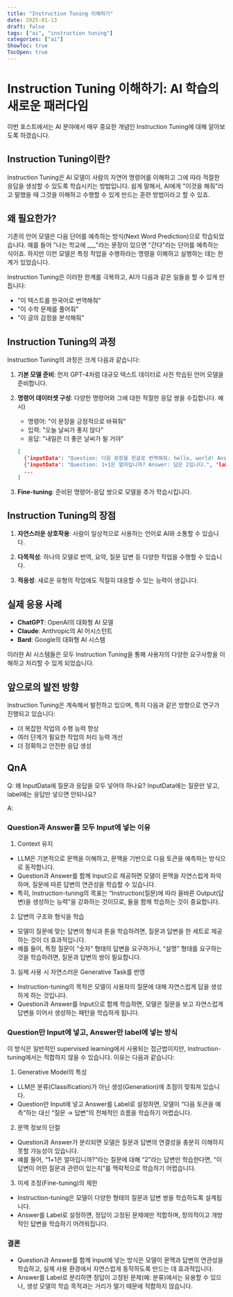 ```yaml
---
title: "Instruction Tuning 이해하기"
date: 2025-01-13
draft: false
tags: ["ai", "instruction tuning"]
categories: ["ai"]
ShowToc: true
TocOpen: true
---
```




# Instruction Tuning 이해하기: AI 학습의 새로운 패러다임

이번 포스트에서는 AI 분야에서 매우 중요한 개념인 Instruction Tuning에 대해 알아보도록 하겠습니다.

## Instruction Tuning이란?

Instruction Tuning은 AI 모델이 사람의 자연어 명령어를 이해하고 그에 따라 적절한 응답을 생성할 수 있도록 학습시키는 방법입니다. 쉽게 말해서, AI에게 "이것을 해줘"라고 말했을 때 그것을 이해하고 수행할 수 있게 만드는 훈련 방법이라고 할 수 있죠.

## 왜 필요한가?

기존의 언어 모델은 다음 단어를 예측하는 방식(Next Word Prediction)으로 학습되었습니다. 예를 들어 "나는 학교에 ___"라는 문장이 있으면 "간다"라는 단어를 예측하는 식이죠. 하지만 이런 모델은 특정 작업을 수행하라는 명령을 이해하고 실행하는 데는 한계가 있었습니다.

Instruction Tuning은 이러한 한계를 극복하고, AI가 다음과 같은 일들을 할 수 있게 만듭니다:
- "이 텍스트를 한국어로 번역해줘"
- "이 수학 문제를 풀어줘"
- "이 글의 감정을 분석해줘"

## Instruction Tuning의 과정

Instruction Tuning의 과정은 크게 다음과 같습니다:

1. **기본 모델 준비**: 먼저 GPT-4처럼 대규모 텍스트 데이터로 사전 학습된 언어 모델을 준비합니다.

2. **명령어 데이터셋 구성**: 다양한 명령어와 그에 대한 적절한 응답 쌍을 수집합니다. 
   예시) 
   - 명령어: "이 문장을 긍정적으로 바꿔줘"
   - 입력: "오늘 날씨가 좋지 않다"
   - 응답: "내일은 더 좋은 날씨가 될 거야"
   ```json
   [
     {'inputData': "Question: 다음 문장을 한글로 번역해줘: hello, world! Answer: 안녕, 세계!", 'label': "Answer: 안녕, 세계!"},
     {'inputData': "Question: 1+1은 얼마입니까? Answer: 답은 2입니다.", 'label': "Answer: 답은 2입니다."},
     ...
   ]
   ```

3. **Fine-tuning**: 준비된 명령어-응답 쌍으로 모델을 추가 학습시킵니다.

## Instruction Tuning의 장점

1. **자연스러운 상호작용**: 사람이 일상적으로 사용하는 언어로 AI와 소통할 수 있습니다.

2. **다목적성**: 하나의 모델로 번역, 요약, 질문 답변 등 다양한 작업을 수행할 수 있습니다.

3. **적응성**: 새로운 유형의 작업에도 적절히 대응할 수 있는 능력이 생깁니다.

## 실제 응용 사례

- **ChatGPT**: OpenAI의 대화형 AI 모델
- **Claude**: Anthropic의 AI 어시스턴트
- **Bard**: Google의 대화형 AI 시스템

이러한 AI 시스템들은 모두 Instruction Tuning을 통해 사용자의 다양한 요구사항을 이해하고 처리할 수 있게 되었습니다.

## 앞으로의 발전 방향

Instruction Tuning은 계속해서 발전하고 있으며, 특히 다음과 같은 방향으로 연구가 진행되고 있습니다:

- 더 복잡한 작업의 수행 능력 향상
- 여러 단계가 필요한 작업의 처리 능력 개선
- 더 정확하고 안전한 응답 생성

## QnA

Q: 왜 InputData에 질문과 응답을 모두 넣어야 하나요? InputData에는 질문만 넣고, label에는 응답만 넣으면 안되나요?

A: 
### Question과 Answer를 모두 Input에 넣는 이유

1.	Context 유지
   - LLM은 기본적으로 문맥을 이해하고, 문맥을 기반으로 다음 토큰을 예측하는 방식으로 동작합니다.
   - Question과 Answer를 함께 Input으로 제공하면 모델이 문맥을 자연스럽게 파악하며, 질문에 따른 답변의 연관성을 학습할 수 있습니다.
   - 특히, Instruction-tuning의 목표는 “Instruction(질문)에 따라 올바른 Output(답변)을 생성하는 능력”을 강화하는 것이므로, 둘을 함께 학습하는 것이 중요합니다.
2.	답변의 구조와 형식을 학습
   - 모델이 질문에 맞는 답변의 형식과 톤을 학습하려면, 질문과 답변을 한 세트로 제공하는 것이 더 효과적입니다.
   - 예를 들어, 특정 질문이 “숫자” 형태의 답변을 요구하거나, “설명” 형태를 요구하는 것을 학습하려면, 질문과 답변의 쌍이 필요합니다.
3.	실제 사용 시 자연스러운 Generative Task를 반영
   - Instruction-tuning의 목적은 모델이 사용자의 질문에 대해 자연스럽게 답을 생성하게 하는 것입니다.
   - Question과 Answer를 Input으로 함께 학습하면, 모델은 질문을 보고 자연스럽게 답변을 이어서 생성하는 패턴을 학습하게 됩니다.

### Question만 Input에 넣고, Answer만 label에 넣는 방식

이 방식은 일반적인 supervised learning에서 사용되는 접근법이지만, Instruction-tuning에서는 적합하지 않을 수 있습니다. 이유는 다음과 같습니다:
1.	Generative Model의 특성
   - LLM은 분류(Classification)가 아닌 생성(Generation)에 초점이 맞춰져 있습니다.
   - Question만 Input에 넣고 Answer를 Label로 설정하면, 모델이 “다음 토큰을 예측”하는 대신 “질문 → 답변”의 전체적인 흐름을 학습하기 어렵습니다.
2.	문맥 정보의 단절
   - Question과 Answer가 분리되면 모델은 질문과 답변의 연결성을 충분히 이해하지 못할 가능성이 있습니다.
   - 예를 들어, “1+1은 얼마입니까?“라는 질문에 대해 “2”라는 답변만 학습한다면, “이 답변이 어떤 질문과 관련이 있는지”를 맥락적으로 학습하기 어렵습니다.
3.	미세 조정(Fine-tuning)의 제한
   - Instruction-tuning은 모델이 다양한 형태의 질문과 답변 쌍을 학습하도록 설계됩니다.
   - Answer를 Label로 설정하면, 정답이 고정된 문제에만 적합하며, 창의적이고 개방적인 답변을 학습하기 어려워집니다.

### 결론
- Question과 Answer를 함께 Input에 넣는 방식은 모델이 문맥과 답변의 연관성을 학습하고, 실제 사용 환경에서 자연스럽게 동작하도록 만드는 데 효과적입니다.
- Answer를 Label로 분리하면 정답이 고정된 문제(예: 분류)에서는 유용할 수 있으나, 생성 모델의 학습 목적과는 거리가 멀기 때문에 적합하지 않습니다.